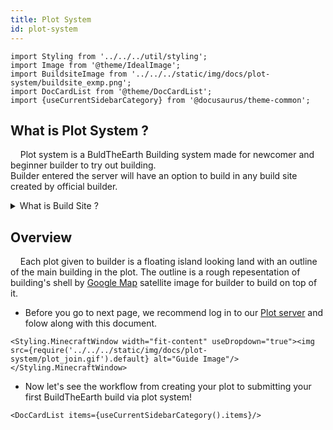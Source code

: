 ```yaml
---
title: Plot System
id: plot-system
---
```

```mdx-code-block
import Styling from '../../../util/styling';
import Image from '@theme/IdealImage';
import BuildsiteImage from '../../../static/img/docs/plot-system/buildsite_exmp.png';
import DocCardList from '@theme/DocCardList';
import {useCurrentSidebarCategory} from '@docusaurus/theme-common';
```

## What is Plot System ?
&nbsp;&nbsp;&nbsp;&nbsp;Plot system is a BuldTheEarth Building system made for newcomer and beginner builder to try out building.<br/>
Builder entered  the server will have an option to build in any build site created by official builder.
<details><summary>What is Build Site ?</summary>

Build site is an on-going team project in every country we're building on(ASEAN).<br/>
the plot's buildsite is originally outlined in the [Master server](../visiting#1-master-server) and submit to [Plot server](../visiting#2-plot-server) for everyone to build on.



:::info our buildsite at Malaysia, Klang
<dt><sup>this buildsite is registered in plot system too!</sup></dt>
<Image img={BuildsiteImage} width="500rem" className="item shadow--md" style={{borderRadius:"6px"}} alt="Welsome To ASEAN BTE" />
:::
</details>

## Overview
&nbsp;&nbsp;&nbsp;&nbsp;Each plot given to builder is a floating island looking land with an outline of the main building in the plot.
The outline is a rough repesentation of building's shell by [Google Map](https://www.google.com/maps/) satellite image for builder to build on top of it.
- Before you go to next page, we recommend log in to our [Plot server](../visiting#2-plot-server) and folow along with this document.

```mdx-code-block
<Styling.MinecraftWindow width="fit-content" useDropdown="true"><img src={require('../../../static/img/docs/plot-system/plot_join.gif').default} alt="Guide Image"/></Styling.MinecraftWindow>
```

- Now let's see the workflow from creating your plot to submitting your first BuildTheEarth build via plot system!

```mdx-code-block
<DocCardList items={useCurrentSidebarCategory().items}/>
```
